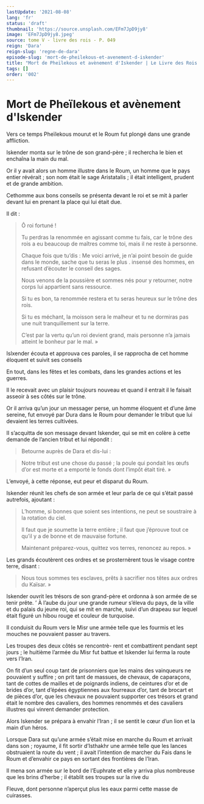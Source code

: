 ```yaml
---
lastUpdate: '2021-08-08'
lang: 'fr'
status: 'draft'
thumbnail: 'https://source.unsplash.com/EFm7JpD9jy8'
image: 'EFm7JpD9jy8.jpeg'
source: tome V - livre des rois - P. 049
reign: 'Dara'
reign-slug: 'regne-de-dara'
episode-slug: 'mort-de-pheilekous-et-avenement-d-iskender'
title: "Mort de Pheïlekous et avènement d'Iskender | Le Livre des Rois | Shâhnâmeh"
tags: []
order: '002'
---
```


<!-- LTeX: language=fr -->

# Mort de Pheïlekous et avènement d'Iskender

Vers ce temps Pheïlekous mourut et le Roum fut plongé dans une grande affliction.

Iskender monta sur le trône de son grand-père ; il rechercha le bien et enchaîna la main du mal.

Or il y avait alors un homme illustre dans le Roum, un homme que le pays entier révérait ; son nom était le sage Aristatalis ; il était intelligent, prudent et de grande ambition.

Cethomme aux bons conseils se présenta devant le roi et se mit à parler devant lui en prenant la place qui lui était due.

Il dit :

> Ô roi fortuné !
>
> Tu perdras la renommée en agissant comme tu fais, car le trône des rois a eu beaucoup de maîtres comme toi, mais il ne reste à personne.
>
> Chaque fois que tu’dis : Me voici arrivé, je n’ai point besoin de guide dans le monde, sache que tu seras le plus . insensé des hommes, en refusant d’écouter le conseil des sages.
>
> Nous venons de la poussière et sommes nés pour y retourner, notre corps lui appartient sans ressource.
>
> Si tu es bon, ta renommée restera et tu seras heureux sur le trône des rois.
>
> Si tu es méchant, la moisson sera le malheur et tu ne dormiras pas une nuit tranquillement sur la terre.
>
> C’est par la vertu qu’un roi devient grand, mais personne n’a jamais atteint le bonheur par le mal. »

Islxender écouta et approuva ces paroles, il se rapprocha de cet homme éloquent et suivit ses conseils

En tout, dans les fêtes et les combats, dans les grandes actions et les guerres.

Il le recevait avec un plaisir toujours nouveau et quand il entrait il le faisait asseoir à ses côtés sur le trône.

Or il arriva qu’un jour un messager perse, un homme éloquent et d’une âme sereine, fut envoyé par Dura dans le Roum pour demander le tribut que lui devaient les terres cultivées.

II s’acquitta de son message devant Iskender, qui se mit en colère à cette demande de l’ancien tribut et lui répondit :

> Betourne auprès de Dara et dis-lui :

> Notre tribut est une chose du passé ; la poule qui pondait les œufs d’or est morte et a emporté le fonds dont l’impôt était tiré. »

L’envoyé, à cette réponse, eut peur et disparut du Roum.

Iskender réunit les chefs de son armée et leur parla de ce qui s’était passé autrefois, ajoutant :

> L’homme, si bonnes que soient ses intentions, ne peut se soustraire à la rotation du ciel.
>
> Il faut que je soumette la terre entière ; il faut que j’éprouve tout ce qu’il y a de bonne et de mauvaise fortune.
>
> Maintenant préparez-vous, quittez vos terres, renoncez au repos. »

Les grands écoutèrent ces ordres et se prosternèrent tous le visage contre terre, disant :

> Nous tous sommes tes esclaves, prêts à sacrifier nos têtes aux ordres du Kaïsar. »

Iskender ouvrit les trésors de son grand-père et ordonna à son armée de se tenir prête. ’
À l’aube du jour une grande rumeur s’éleva du pays, de la ville et du palais du jeune roi, qui se mit en marche, suivi d’un drapeau sur lequel était figuré un hibou rouge et couleur de turquoise.

Il conduisit du Roum vers le Misr une armée telle que les fourmis et les mouches ne pouvaient passer au travers.

Les troupes des deux côtés se rencontrè-
rent et combattirent pendant sept jours ; le huitième l’armée du Misr fut battue et Iskender lui ferma la route vers l’Iran.

On fit d’un seul coup tant de prisonniers que les mains des vainqueurs ne pouvaient y suffire ; on prit tant de massues, de chevaux, de caparaçons, tant de cottes de mailles et de poignards indiens, de ceintures d’or et de brides d’or, tant d’épées égyptiennes aux fourreaux d’or, tant de brocart et de pièces d’or, que les chevaux ne pouvaient supporter ces trésors et grand était le nombre des cavaliers, des hommes renommés et des cavaliers illustres qui vinrent demander protection.

Alors Iskender se prépara à envahir l’Iran ; il se sentit le cœur d’un lion et la main d’un héros.

Lorsque Dara sut qu’une armée s’était mise en marche du Roum et arrivait dans son ; royaume, il fit sortir d’Isthakhr une armée telle que les lances obstruaient la route du vent ; il avait l’intention de marcher du Fais dans le Roum et d’envahir ce pays en sortant des frontières de l’Iran.

Il mena son armée sur le bord de l’Euphrate et elle y arriva plus nombreuse que les brins d’herbe ; il établit ses troupes sur la rive du

Fleuve, dont personne n’aperçut plus les eaux parmi cette masse de cuirasses.
